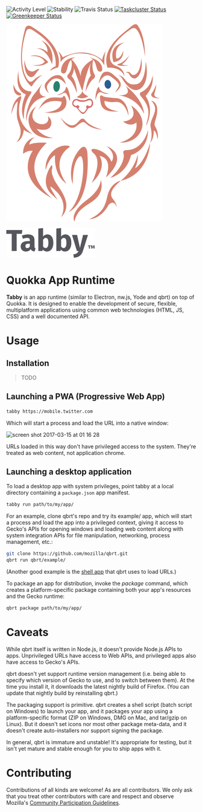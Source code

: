 ![Activity Level](https://img.shields.io/badge/status-active-brightgreen.svg?style=flat-square)
![Stability](https://anima-os.github.io/stabl-badges/experimental.svg)
![Travis Status](https://travis-ci.org/mozilla/qbrt.svg?branch=master)
[![Taskcluster Status](https://github.taskcluster.net/v1/repository/mozilla/qbrt/master/badge.svg)](https://github.taskcluster.net/v1/repository/mozilla/qbrt/master/latest)
[![Greenkeeper Status](https://badges.greenkeeper.io/mozilla/qbrt.svg)](https://greenkeeper.io/)

![Logo](logo.svg)

![Wordmark](wordmark.svg)

Quokka App Runtime
===

**Tabby** is an app runtime (similar to Electron, nw.js, Yode and qbrt) on top of Quokka.
It is designed to enable the development of secure, flexible, multiplatform applications using
common web technologies (HTML, JS, CSS) and a well documented API.

# Usage

## Installation

>TODO

## Launching a PWA (Progressive Web App)

```bash
tabby https://mobile.twitter.com
```

Which will start a process and load the URL into a native window:

<img width="695" alt="screen shot 2017-03-15 at 01 16 28" src="https://cloud.githubusercontent.com/assets/305455/23939844/c5f39068-091f-11e7-8335-d1ba27fed6f3.png">

URLs loaded in this way don't have privileged access to the system.
They're treated as web content, not application chrome.

## Launching a desktop application

To load a desktop app with system privileges, point tabby at a local directory
containing a ``package.json`` app manifest.

```bash
tabby run path/to/my/app/
```

For an example, clone qbrt's repo and try its example/ app, which will start
a process and load the app into a privileged context, giving it access
to Gecko's APIs for opening windows and loading web content along with system
integration APIs for file manipulation, networking, process management, etc.:

```bash
git clone https://github.com/mozilla/qbrt.git
qbrt run qbrt/example/
```

(Another good example is
the [shell app](https://github.com/mozilla/qbrt/tree/master/shell)
that qbrt uses to load URLs.)

To package an app for distribution, invoke the *package* command,
which creates a platform-specific package containing both your app's resources
and the Gecko runtime:

```bash
qbrt package path/to/my/app/
```

# Caveats

While qbrt itself is written in Node.js, it doesn't provide Node.js APIs
to apps. Unprivileged URLs have access to Web APIs, and privileged apps
also have access to Gecko's APIs.

qbrt doesn't yet support runtime version management (i.e. being able to specify
which version of Gecko to use, and to switch between them). At the time
you install it, it downloads the latest nightly build of Firefox.
(You can update that nightly build by reinstalling qbrt.)

The packaging support is primitive. qbrt creates a shell script (batch script
on Windows) to launch your app, and it packages your app using
a platform-specific format (ZIP on Windows, DMG on Mac, and tar/gzip on Linux).
But it doesn't set icons nor most other package meta-data, and it doesn't create
auto-installers nor support signing the package.

In general, qbrt is immature and unstable! It's appropriate for testing,
but it isn't yet mature and stable enough for you to ship apps with it.

# Contributing

Contributions of all kinds are welcome! As are all contributors. We only ask
that you treat other contributors with care and respect and observe Mozilla's
[Community Participation Guidelines](https://www.mozilla.org/en-US/about/governance/policies/participation/).
